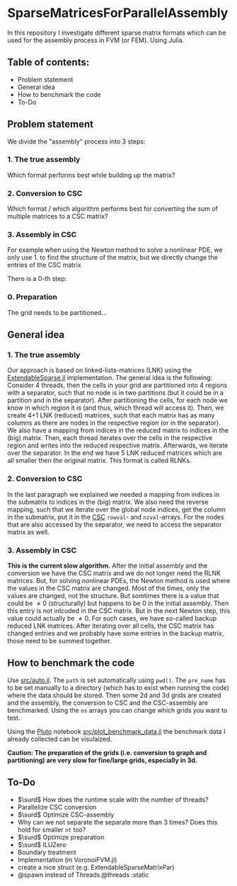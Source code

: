 # SparseMatricesForParallelAssembly
In this repository I investigate different sparse matrix formats which can be used for the assembly process in FVM (or FEM). Using Julia.

## Table of contents:
- Problem statement
- General idea
- How to benchmark the code
- To-Do

## Problem statement

We divide the "assembly" process into 3 steps:

### 1. The true assembly
Which format performs best while building up the matrix?

### 2. Conversion to CSC
Which format / which algorithm performs best for converting the sum of multiple matrices to a CSC matrix?

### 3. Assembly in CSC
For example when using the Newton method to solve a nonlinear PDE, we only use 1. to find the structure of the matrix, but we directly change the entries of the CSC matrix

There is a 0-th step:

### 0. Preparation
The grid needs to be partitioned...

## General idea

### 1. The true assembly
Our approach is based on linked-lists-matrices (LNK) using the [ExtendableSparse.jl](https://github.com/j-fu/ExtendableSparse.jl) implementation. 
The general idea is the following: Consider 4 threads, then the cells in your grid are partitioned into 4 regions with a separator, such that no node is in two partitions (but it could be in a partition and in the separator). After partitioning the cells, for each node we know in which region it is (and thus, which thread will access it). Then, we create 4+1 LNK (reduced) matrices, such that each matrix has as many columns as there are nodes in the respective region (or in the separator). We also have a mapping from indices in the reduced matrix to indices in the (big) matrix.
Then, each thread iterates over the cells in the respective region and writes into the reduced respective matrix. Afterwards, we iterate over the separator.
In the end we have 5 LNK reduced matrices which are all smaller then the original matrix.
This format is called RLNKs.

### 2. Conversion to CSC
In the last paragraph we explained we needed a mapping from indices in the submatrix to indices in the (big) matrix. We also need the reverse mapping, such that we iterate over the global node indices, get the column in the submatrix, put it in the [CSC](https://docs.julialang.org/en/v1/stdlib/SparseArrays/) `rowval`- and `nzval`-arrays. For the nodes that are also accessed by the separator, we need to access the separator matrix as well.

### 3. Assembly in CSC
**This is the current slow algorithm.**
After the initial assembly and the conversion we have the CSC matrix and we do not longer need the RLNK matrices. But, for solving nonlinear PDEs, the Newton method is used where the values in the CSC matrix are changed. Most of the times, only the values are changed, not the structure.
But somtimes there is a value that could be $\neq 0$ (structurally) but happens to be 0 in the initial assembly. Then this entry is not inlcuded in the CSC matrix. But in the next Newton step, this value could actually be $\neq 0$. For such cases, we have so-called backup reduced LNK matrices. After iterating over all cells, the CSC matrix has changed entries and we probably have some entries in the backup matrix, those need to be summed together.


## How to benchmark the code

Use [src/auto.jl](https://github.com/jotaraz/SparseMatricesForParallelAssembly/blob/main/src/auto.jl). 
The `path` is set automatically using `pwd()`.
The `pre_name` has to be set manually to a directory (which has to exist when running the code) where the data should be stored.
Then some 2d and 3d grids are created and the assembly, the conversion to CSC and the CSC-assembly are benchmarked. Using the `ns` arrays you can change which grids you want to test.

Using the [Pluto](https://github.com/fonsp/Pluto.jl) notebook [src/plot_benchmark_data.jl](https://github.com/jotaraz/SparseMatricesForParallelAssembly/blob/main/src/plot_benchmark_data.jl) the benchmark data I already collected can be visulaized.

**Caution: The preparation of the grids (i.e. conversion to graph and partitioning) are very slow for fine/large grids, especially in 3d.**

## To-Do

- $\surd$ How does the runtime scale with the number of threads?
- Parallelize CSC conversion 
- $\surd$ Optimize CSC-assembly
- Why can we not separate the separate more than 3 times? Does this hold for smaller `nt` too?
- $\surd$ Optimize preparation
- $\surd$ ILUZero
- Boundary treatment
- Implementation (in VoronoiFVM.jl)
- create a nice struct (e.g. ExtendableSparseMatrixPar)
- @spawn instead of Threads.@threads :static










